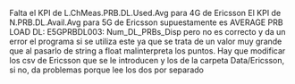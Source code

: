 Falta el KPI de L.ChMeas.PRB.DL.Used.Avg para 4G de Ericsson
El KPI de N.PRB.DL.Avail.Avg para 5G de Ericsson supuestamente es AVERAGE PRB LOAD DL: E5GPRBDL003: Num_DL_PRBs_Disp pero no es correcto y da un error el programa si se utiliza este ya que se trata de un valor muy grande que al pasarlo de string a float malinterpreta los puntos.
Hay que modificar los csv de Ericsson que se le introducen y los de la carpeta Data/Ericsson, si no, da problemas porque lee los dos por separado